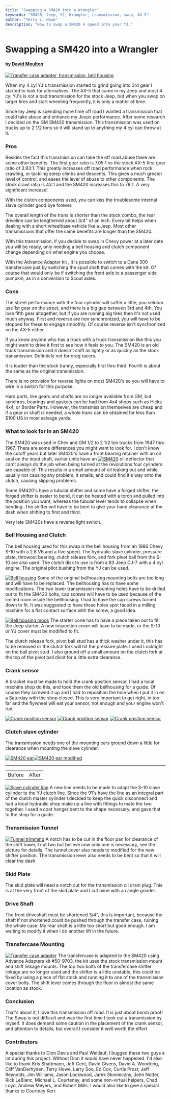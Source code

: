 ```yaml
---
title: "Swapping a SM420 into a Wrangler"
keywords: "SM420, Jeep, YJ, Wrangler, transmission, swap, AX-5"
author: "Terry L. Howe"
description: "How to swap a SM420 4 speed into your YJ."
---
```


# Swapping a SM420 into a Wrangler

#### by [David Moulton](mailto:moulton@ns.sympatico.ca)

[![Transfer case adapter, transmission, bell housing](/convtrans/sm420yj/trans20_.jpg)](/convtrans/sm420yj/trans20.jpg)

When my 4 cyl YJ's transmission started to grind going into 3rd gear
I started to look for alternatives.  The AX-5 that came in my Jeep
and most 4 cyl YJ's is not a bad transmission for the stock Jeep,
but when you swap on larger tires and start wheeling frequently, it
is only a matter of time.

Since my Jeep is spending more time off road I wanted a transmission
that could take abuse and enhance my Jeeps performance.  After some
research I decided on the GM SM420 transmission.  This transmission
was used on trucks up to 2 1/2 tons so it will stand up to anything
my 4 cyl can throw at it.

### Pros

Besides the fact this transmission can take the off road abuse there are
some other benefits.  The first gear ratio is 7.05:1 vs the stock AX-5
first gear ratio of 3.93:1.  This greatly increases off road performance
when rock crawling, or tackling steep climbs and descents.  This gives
a much greater level of control, and eases the level of abuse to other
components.  The stock crawl ratio is 43:1 and the SM420 increases this
to 78:1.  A very significant increase!

With the clutch components used, you can kiss the troublesome internal
slave cylinder good bye forever.

The overall length of the trans is shorter than the stock combo, the
rear driveline can be lengthened about 3/4" of an inch.  Every bit
helps when dealing with a short wheelbase vehicle like a Jeep.  Most
other transmissions that offer the same benefits are longer than the
SM420.

With this transmission, if you decide to swap in Chevy power at
a later date you will be ready, only needing a bell housing and
clutch component change depending on what engine you choose.

With the Advance Adapter kit , it is possible to switch to a Dana 300
transfercase just by switching the spud shaft that comes with the kit.
Of course that would only be if switching the front axle to a passenger
side pumpkin, as in a conversion to Scout axles.

### Cons

The street performance with the four cylinder will suffer a little,
you seldom use 1st gear on the street, and there is a big gap between
3rd and 4th.  You lose fifth gear altogether, but if you are running
big tires then it's not used much anyway.  First and reverse are non
synchronized, you will have to be stopped for these to engage
smoothly.  Of course reverse isn't synchronized on the AX-5 either.

If you know anyone who has a truck with a truck transmission like this
you might want to drive it first to see how it feels to you.  The SM420
is an old truck transmission and it doesn't shift as lightly or as
quickly as the stock transmission.  Definitely not for drag racers.

It is louder than the stock tranny, especially first thru third.
Fourth is about the same as the original transmission.

There is no provision for reverse lights on most SM420's so you will
have to wire in a switch for this purpose.

Hard parts, like gears and shafts are no longer available from GM, but
synchros, bearings and gaskets can be had from 4x4 shops such as Hicks
4x4, or Border Parts.  However, the transmission themselves are cheap
and if a gear or shaft is needed, a whole trans can be obtained for less
than $100 US in most salvage yards.

### What to look for in an SM420

The SM420 was used in Chev and GM 1/2 to 2 1/2 ton trucks from 1947
thru 1967.  There are some differences you might want to look for.
I don't know the cutoff years but later SM420's have a front bearing
retainer with an oil seal on the input shaft, earlier units have an
[![SM420](/convtrans/sm420/4205_.jpg)](/convtrans/sm420/4205.jpg)
oil deflector that can't always do the job when being turned at the
revolutions four cylinders are capable of.  This results in a small
amount of oil leaking out and while usually not causing any problem,
it smells, and could find it's way onto the clutch, causing slipping
problems.

Some SM420's have a tubular shifter and some have a forged shifter,
the forged shifter is easier to bend, it can be heated with a torch and
pulled into the position you want, whereas the tubular lever tends to
collapse when bending.  The shifter will have to be bent to give your
hand clearance at the dash when shifting to first and third.

Very late SM420s have a reverse light switch.

### Bell Housing and Clutch

The bell housing used for this swap is the bell housing from an 1986
Chevy S-10 with a 2.8 V6 and a five speed.  The hydraulic slave
cylinder, pressure plate, throwout bearing, clutch release fork,
and fork pivot ball from the S-10 are also used.  The clutch disk
to use is from a 83 Jeep CJ-7 with a 4 cyl engine.  The original
pilot bushing from the YJ can be used.

[![Bell housing](/convtrans/sm420yj/trans28_.jpg)](/convtrans/sm420yj/trans28.jpg)
Some of the original bellhousing mounting bolts are too long and will
have to be replaced.  The bellhousing has to have some modifications.
The two lower transmission mounting holes have to be drilled out to
fit the SM420 bolts, cap screws will have to be used because of the
limited room inside the bellhousing.  I had to have the cap screws
turned down to fit.  It was suggested to have these holes spot faced
in a milling machine for a flat contact surface with the screw, a
good idea.

[![Bell housing mods](/convtrans/sm420yj/trans35_.jpg)](/convtrans/sm420yj/trans35.jpg)
The starter cone has to have a piece taken out to fit the Jeep starter.
A new inspection cover will have to be made, or the S-10 or YJ cover
must be modified to fit.

The clutch release fork, pivot ball stud has a thick washer under it,
this has to be removed or the clutch fork will hit the pressure plate.
I used Locktight on the ball pivot stud.  I also ground off a small
amount on the clutch fork at the top of the pivot ball divot for
a little extra clearance.

### Crank sensor

A bracket must be made to hold the crank position sensor, I had a local
machine shop do this, and took them the old bellhousing for a guide.
Of course they screwed it up and I had to reposition the hole when I put
it in on a Saturday with the shop closed.  This is very important to
get right, in too far and the flywheel will eat your sensor, not enough
and your engine won't run.

[![Crank position sensor](/convtrans/sm420yj/trans25_.jpg)](/convtrans/sm420yj/trans25.jpg)
[![Crank position sensor](/convtrans/sm420yj/trans30_.jpg)](/convtrans/sm420yj/trans30.jpg)
[![Crank position sensor](/convtrans/sm420yj/trans34_.jpg)](/convtrans/sm420yj/trans34.jpg)

### Clutch slave cylinder

The transmission needs one of the mounting ears ground down a little
for clearance when mounting the slave cylinder.

[![SM420 ear](/convtrans/sm420yj/trans24_.jpg)](/convtrans/sm420yj/trans24.jpg)[![SM420 ear modified](/convtrans/sm420yj/trans23_.jpg)](/convtrans/sm420yj/trans23.jpg)
********
|  |  |
| --- | --- |
| Before | After |

[![Slave cylinder line](/convtrans/sm420yj/trans7_.jpg)](/convtrans/sm420yj/trans7.jpg)
A new line needs to be made to adapt the S-10 slave cylinder to the
YJ clutch line.  Since the 91's have the line as an integral part
of the clutch master cylinder I decided to keep the quick disconnect and
had a local hydraulic shop make up a line with fittings to mate the two
together.  I used a coat hanger bent to the shape necessary, and gave
that to the shop for a guide.

### Transmission Tunnel

[![Tunnel trimming](/convtrans/sm420yj/trans9_.jpg)](/convtrans/sm420yj/trans9.jpg)
A notch has to be cut in the floor pan for clearance of the shift tower,
I cut two but believe now only one is necessary, see the picture for
details.  The tunnel cover also needs to modified for the new shifter
position.  The transmission lever also needs to be bent so that it
will clear the dash.

### Skid Plate

The skid plate will need a notch cut for the transmission oil drain
plug.  This is at the very front of the skid plate and I cut mine
with an angle grinder.

### Drive Shaft

The front driveshaft must be shortened 3/4", this is important, because
the shaft if not shortened could be pushed through the transfer case,
ruining the whole case.  My rear shaft is a little too short but good
enough.  I am waiting to modify it when I do another lift in the
future.

### Transfercase Mounting

[![Transfer case adapter](/convtrans/sm420yj/trans37_.jpg)](/convtrans/sm420yj/trans37.jpg)
The transfercase is adapted to the SM420 using Advance Adapters kit
#50-9703, the kit uses the stock transmission mount and shift linkage
mounts.  The top two bolts of the transfercase shifter linkage are
no longer used and the shifter is a little unstable, this could be fixed
by using a piece of flat stock and running it to one of the transmission
cover bolts.  The shift lever comes through the floor in almost the
same location as stock.

### Conclusion

That's about it, I love this transmission off road.  It is
just about bomb proof!  The Swap is not difficult and was the first
time I took out a transmission by myself.  It does demand some caution
in the placement of the crank sensor, and attention to details, but
overall I consider it well worth the effort.

### Contributors

A special thanks to Dion Davis and Paul Weitlauf, I bugged these
two guys a lot during this project.  Without Dion it would have
never happened.  I'd also like to thank Kris Shattmann, Jeff Gent,
David Givens, David A. Woodring, Cliff VanDerhyden, Terry Howe,
Larry Soo, Ed Cox, Curtis Prost, Jeff Reynolds, Jim Williams,
Jason Lockwood, Jarek Skonieczny, John Nutter, Rick LeBlanc,
Michael L.  Courtenay, and some non-virtual helpers, Chad Loyd,
Andrew Meyers, and Robert Mills.  I would also like to give a
special thanks to Courtney Kerr.